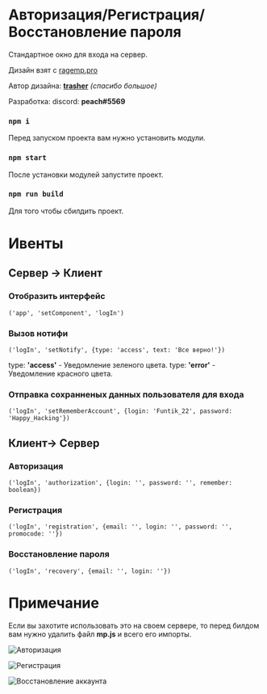 # Авторизация/Регистрация/Восстановление пароля

Стандартное окно для входа на сервер.

Дизайн взят с [ragemp.pro](https://ragemp.pro/resources/makety-dizajna-hud-avtorizacija-registracija-zabyl-parol-dlja-servera-rage-mp.319/)

Автор дизайна: **[trasher](https://ragemp.pro/members/trasher.8595/)** *(спасибо большое)*

Разработка: discord: **peach#5569**
  

### `npm i` 

Перед запуском проекта вам нужно установить модули. 

### `npm start`  

После установки модулей запустите проект.

### `npm run build`  

Для того чтобы сбилдить проект.

# Ивенты

## Сервер -> Клиент

### Отобразить интерфейс
``('app', 'setComponent', 'logIn')``

### Вызов нотифи
``('logIn', 'setNotify', {type: 'access', text: 'Все верно!'})``

type: **'access'** - Уведомление зеленого цвета.
type: **'error'** - Уведомление красного цвета.

### Отправка сохранненых данных пользователя для входа
``('logIn', 'setRememberAccount', {login: 'Funtik_22', password: 'Happy_Hacking'})``

## Клиент-> Сервер 

### Авторизация
``('logIn', 'authorization', {login: '', password: '', remember: boolean})``

### Регистрация
``('logIn', 'registration', {email: '', login: '', password: '', promocode: ''})``

### Восстановление пароля
``('logIn', 'recovery', {email: '', login: ''})``

# Примечание
Если вы захотите использовать это на своем сервере, то перед билдом вам нужно удалить файл **mp.js**
и всего его импорты.

![Авторизация](https://cdn.discordapp.com/attachments/870735155176800307/942384560749027358/unknown.png)

![Регистрация](https://cdn.discordapp.com/attachments/870735155176800307/942384605749714954/unknown.png)

![Восстановление аккаунта](https://cdn.discordapp.com/attachments/870735155176800307/942384582282596383/unknown.png)
